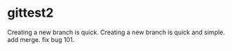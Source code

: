 # gittest2
Creating a new branch is quick.
Creating a new branch is quick and simple.
add merge.
fix bug 101.